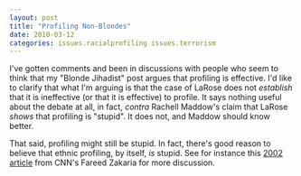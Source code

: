 ```yaml
---
layout: post
title: "Profiling Non-Blondes"
date: 2010-03-12
categories: issues.racialprofiling issues.terrorism
---
```


I've gotten comments and been in discussions with people who seem to think that
my "Blonde Jihadist" post argues that profiling is effective. I'd like to
clarify that what I'm arguing is that the case of LaRose does not _establish_ 
that it is ineffective (or that it is effective) to profile. It says nothing
useful about the debate at all, in fact, _contra_ Rachell Maddow's claim that
LaRose _shows_ that profiling is "stupid". It does not, and Maddow should
know better.

That said, profiling might still be stupid. In fact, there's good reason to
believe that ethnic profiling, by itself, _is_ stupid. See for instance this 
[2002
article](http://www.fareedzakaria.com/ARTICLES/newsweek/070802_security.html)
from CNN's Fareed Zakaria for more
discussion.